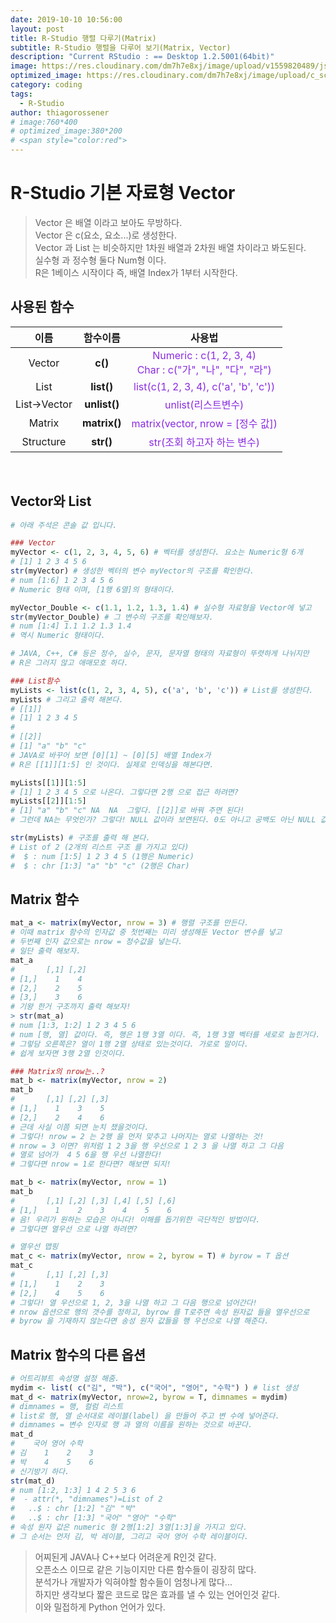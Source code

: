 ```yaml
---
date: 2019-10-10 10:56:00
layout: post
title: R-Studio 행렬 다루기(Matrix)
subtitle: R-Studio 행렬을 다루어 보기(Matrix, Vector)
description: "Current RStudio : == Desktop 1.2.5001(64bit)"
image: https://res.cloudinary.com/dm7h7e8xj/image/upload/v1559820489/js-code_n83m7a.jpg
optimized_image: https://res.cloudinary.com/dm7h7e8xj/image/upload/c_scale,w_380/v1559820489/js-code_n83m7a.jpg
category: coding
tags:
  - R-Studio
author: thiagorossener
# image:760*400
# optimized_image:380*200
# <span style="color:red">
---
```


# R-Studio 기본 자료형 Vector
> Vector 은 배열 이라고 보아도 무방하다.<br>
> Vector 은 c(요소, 요소...)로 생성한다.<br>
> Vector 과 List 는 비슷하지만 1차원 배열과 2차원 배열 차이라고 봐도된다.<br>
> 실수형 과 정수형 둘다 Num형 이다.<br>
> R은 1베이스 시작이다 즉, 배열 Index가 1부터 시작한다.<br>

## 사용된 함수

| 이름 | 함수이름 | 사용법 |
|:---:|:---:|:---:|
| Vector | **c()** | <span style="color:blueviolet">Numeric : c(1, 2, 3, 4)<br>Char : c("가", "나", "다", "라") |
| List | **list()** | <span style="color:blueviolet">list(c(1, 2, 3, 4), c('a', 'b', 'c')) |
| List->Vector | **unlist()** | <span style="color:blueviolet">unlist(리스트변수) |
| Matrix | **matrix()** | <span style="color:blueviolet">matrix(vector, nrow = [정수 값]) |
| Structure | **str()** | <span style="color:blueviolet">str(조회 하고자 하는 변수) |

<br>

## Vector와 List

```r
# 아래 주석은 콘솔 값 입니다.

### Vector
myVector <- c(1, 2, 3, 4, 5, 6) # 벡터를 생성한다. 요소는 Numeric형 6개
# [1] 1 2 3 4 5 6
str(myVector) # 생성한 벡터의 변수 myVector의 구조를 확인한다.
# num [1:6] 1 2 3 4 5 6 
# Numeric 형태 이며, [1행 6열]의 형태이다.

myVector_Double <- c(1.1, 1.2, 1.3, 1.4) # 실수형 자료형을 Vector에 넣고
str(myVector_Double) # 그 변수의 구조를 확인해보자.
# num [1:4] 1.1 1.2 1.3 1.4
# 역시 Numeric 형태이다.

# JAVA, C++, C# 등은 정수, 실수, 문자, 문자열 형태의 자료형이 뚜렷하게 나뉘지만
# R은 그러지 않고 애매모호 하다.

### List함수
myLists <- list(c(1, 2, 3, 4, 5), c('a', 'b', 'c')) # List를 생성한다.
myLists # 그리고 출력 해본다.
# [[1]]
# [1] 1 2 3 4 5
# 
# [[2]]
# [1] "a" "b" "c"
# JAVA로 바꾸어 보면 [0][1] ~ [0][5] 배열 Index가 
# R은 [[1]][1:5] 인 것이다. 실제로 인덱싱을 해본다면.

myLists[[1]][1:5]
# [1] 1 2 3 4 5 으로 나온다. 그렇다면 2행 으로 접근 하려면?
myLists[[2]][1:5] 
# [1] "a" "b" "c" NA  NA  그렇다. [[2]]로 바꿔 주면 된다!
# 그런데 NA는 무엇인가? 그렇다! NULL 값이라 보면된다. 0도 아니고 공백도 아닌 NULL 값이다.

str(myLists) # 구조를 출력 해 본다.
# List of 2 (2개의 리스트 구조 를 가지고 있다)
#  $ : num [1:5] 1 2 3 4 5 (1행은 Numeric)
#  $ : chr [1:3] "a" "b" "c" (2행은 Char)
```

## Matrix 함수
```r
mat_a <- matrix(myVector, nrow = 3) # 행렬 구조를 만든다.
# 이때 matrix 함수의 인자값 중 첫번째는 미리 생성해둔 Vector 변수를 넣고
# 두번째 인자 값으로는 nrow = 정수값을 넣는다.
# 일단 출력 해보자.
mat_a
# 		[,1] [,2]
# [1,]    1    4
# [2,]    2    5
# [3,]    3    6
# 기왕 한거 구조까지 출력 해보자!
> str(mat_a)
# num [1:3, 1:2] 1 2 3 4 5 6
# num [행, 열] 값이다. 즉, 행은 1행 3열 이다. 즉, 1행 3열 벡터를 세로로 눕힌거다.
# 그렇담 오른쪽은? 열이 1행 2열 상태로 있는것이다. 가로로 말이다.
# 쉽게 보자면 3행 2열 인것이다.

### Matrix의 nrow는..?
mat_b <- matrix(myVector, nrow = 2)
mat_b
# 		[,1] [,2] [,3]
# [1,]    1    3    5
# [2,]    2    4    6
# 근데 사실 이쯤 되면 눈치 챘을것이다.
# 그렇다! nrow = 2 는 2행 을 먼저 맞추고 나머지는 열로 나열하는 것!
# nrow = 3 이면? 위처럼 1 2 3을 행 우선으로 1 2 3 을 나열 하고 그 다음
# 열로 넘어가  4 5 6을 행 우선 나열한다!
# 그렇다면 nrow = 1로 한다면? 해보면 되지!

mat_b <- matrix(myVector, nrow = 1)
mat_b
#     	[,1] [,2] [,3] [,4] [,5] [,6]
# [1,]    1    2    3    4    5    6
# 음! 우리가 원하는 모습은 아니다! 이해를 돕기위한 극단적인 방법이다.
# 그렇다면 열우선 으로 나열 하려면?

# 열우선 맵핑
mat_c <- matrix(myVector, nrow = 2, byrow = T) # byrow = T 옵션
mat_c
# 		[,1] [,2] [,3]
# [1,]    1    2    3
# [2,]    4    5    6
# 그렇다! 열 우선으로 1, 2, 3을 나열 하고 그 다음 행으로 넘어간다!
# nrow 옵션으로 행의 갯수를 정하고, byrow 를 T로주면 속성 원자값 들을 열우선으로
# byrow 을 기재하지 않는다면 송성 원자 값들을 행 우선으로 나열 해준다.
```

## Matrix 함수의 다른 옵션
```r
# 어트리뷰트 속성명 설정 해줌.
mydim <- list( c("김", "박"), c("국어", "영어", "수학") ) # list 생성
mat_d <- matrix(myVector, nrow=2, byrow = T, dimnames = mydim)
# dimnames = 행, 컬럼 리스트
# list로 행, 열 순서대로 레이블(label) 을 만들어 주고 변 수에 넣어준다.
# dimnames = 변수 인자로 행 과 열의 이름을 원하는 것으로 바꾼다.
mat_d
#    국어 영어 수학
# 김    1    2    3
# 박    4    5    6
# 신기방기 하다.
str(mat_d)
# num [1:2, 1:3] 1 4 2 5 3 6
#  - attr(*, "dimnames")=List of 2
#   ..$ : chr [1:2] "김" "박"
#   ..$ : chr [1:3] "국어" "영어" "수학"
# 속성 원자 값은 numeric 형 2행[1:2] 3열[1:3]을 가지고 있다.
# 그 순서는 먼저 김, 박 레이블, 그리고 국어 영어 수학 레이블이다. 
```

> 어찌된게 JAVA나 C++보다 어려운게 R인것 같다.<br>
> 오픈소스 이므로 같은 기능이지만 다른 함수들이 굉장히 많다.<br>
> 분석가나 개발자가 익혀야할 함수들이 엄청나게 많다...<br>
> 하지만 생각보다 짧은 코드로 많은 효과를 낼 수 있는 언어인것 같다.<br>
> 이와 밀접하게 Python 언어가 있다.